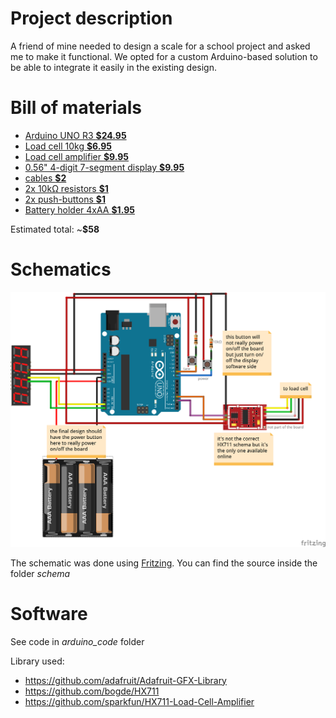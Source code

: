 # Project description

A friend of mine needed to design a scale for a school project and asked me to make it functional.
We opted for a custom Arduino-based solution to be able to integrate it easily in the existing design.

# Bill of materials
* [Arduino UNO R3 **$24.95**](https://www.adafruit.com/product/50)
* [Load cell 10kg **$6.95**](https://www.sparkfun.com/products/13329)
* [Load cell amplifier **$9.95**](https://www.sparkfun.com/products/13879)
* [0.56" 4-digit 7-segment display **$9.95**](https://www.adafruit.com/product/878)
* [cables **$2**](https://www.sparkfun.com/products/12795)
* [2x 10kΩ resistors **$1**](https://www.sparkfun.com/products/11508)
* [2x push-buttons **$1**](https://www.sparkfun.com/products/97)
* [Battery holder 4xAA **$1.95**](https://www.sparkfun.com/products/552)

Estimated total: ~**$58**

# Schematics

![Schematics](schema/layout_bb.png)

The schematic was done using [Fritzing](http://fritzing.org/home/). You can find the source inside the folder *schema*

# Software
See code in *arduino_code* folder

Library used:
* https://github.com/adafruit/Adafruit-GFX-Library
* https://github.com/bogde/HX711
* https://github.com/sparkfun/HX711-Load-Cell-Amplifier